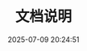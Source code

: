 ---
title: 文档说明
date: 2025-07-09 20:24:51
comments: true
aside: false
top_img: false
type: docs
layout: docs  # 必须使用docs布局
---